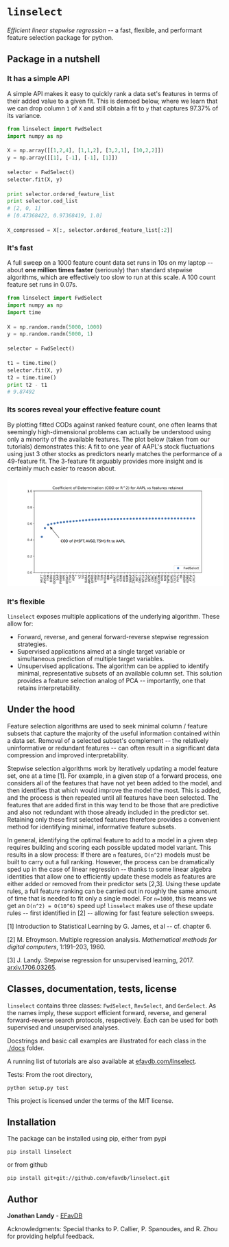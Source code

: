 # `linselect` 

*Efficient linear stepwise regression* -- a fast, flexible, and performant
feature selection package for python.


## Package in a nutshell 
### It has a simple API
A simple API makes it easy to quickly rank a data set's features in terms of
their added value to a given fit.  This is demoed below, where we learn that we
can drop column `1` of `X` and still obtain a fit to `y` that captures 97.37%
of its variance.


```python
from linselect import FwdSelect 
import numpy as np

X = np.array([[1,2,4], [1,1,2], [3,2,1], [10,2,2]])
y = np.array([[1], [-1], [-1], [1]])

selector = FwdSelect()
selector.fit(X, y)

print selector.ordered_feature_list
print selector.cod_list
# [2, 0, 1] 
# [0.47368422, 0.97368419, 1.0]

X_compressed = X[:, selector.ordered_feature_list[:2]]
```

### It's fast 
A full sweep on a 1000 feature count data set runs in 10s on my laptop -- about
**one million times faster** (seriously) than standard stepwise algorithms,
which are effectively too slow to run at this scale.  A 100 count feature set
runs in 0.07s.

```python
from linselect import FwdSelect
import numpy as np
import time

X = np.random.randn(5000, 1000)
y = np.random.randn(5000, 1)

selector = FwdSelect()

t1 = time.time()
selector.fit(X, y)
t2 = time.time()
print t2 - t1
# 9.87492 
``` 

### Its scores reveal your effective feature count
By plotting fitted CODs against ranked feature count, one often learns that
seemingly high-dimensional problems can actually be understood using only a
minority of the available features.  The plot below (taken from our tutorials)
demonstrates this: A fit to one year of AAPL's stock fluctuations using just 3
other stocks as predictors nearly matches the performance of a 49-feature fit.
The 3-feature fit arguably provides more insight and is certainly much easier
to reason about. 


![apple stock plot](./docs/apple.png)


### It's flexible 
`linselect` exposes multiple applications of the underlying algorithm.  These
allow for:
* Forward, reverse, and general forward-reverse stepwise regression strategies.
* Supervised applications aimed at a single target variable or simultaneous
  prediction of multiple target variables.
* Unsupervised applications.  The algorithm can be applied to identify minimal,
  representative subsets of an available column set.  This solution provides a
  feature selection analog of PCA -- importantly, one that retains
  interpretability.



## Under the hood
Feature selection algorithms are used to seek minimal column / feature subsets
that capture the majority of the useful information contained within a data
set. Removal of a selected subset's complement -- the relatively uninformative
or redundant features -- can often result in a significant data compression and
improved interpretability.

Stepwise selection algorithms work by iteratively updating a model feature set,
one at a time [1].  For example, in a given step of a forward process, one
considers all of the features that have not yet been added to the model, and
then identifies that which would improve the model the most.  This is added,
and the process is then repeated until all features have been selected.  The
features that are added first in this way tend to be those that are predictive
and also not redundant with those already included in the predictor set.
Retaining only these first selected features therefore provides a convenient
method for identifying minimal, informative feature subsets.

In general, identifying the optimal feature to add to a model in a given step
requires building and scoring each possible updated model variant.  This
results in a slow process: If there are `n` features, `O(n^2)` models must be
built to carry out a full ranking.  However, the process can be dramatically
sped up in the case of linear regression -- thanks to 
some linear algebra identities that allow one to efficiently update these
models as features are either added or removed from their predictor sets [2,3].
Using these update rules, a full feature ranking can be carried out in roughly
the same amount of time that is needed to fit only a single model.  For
`n=1000`, this means we get an `O(n^2) = O(10^6)` speed up!  `linselect` makes
use of these update rules -- first identified in [2] --  allowing for fast
feature selection sweeps.

[1] Introduction to Statistical Learning by G. James, et al -- cf. chapter 6.

[2] M. Efroymson. Multiple regression analysis. *Mathematical methods for
digital computers*, 1:191–203, 1960.

[3] J. Landy. Stepwise regression for unsupervised learning, 2017.
[arxiv.1706.03265](https://arxiv.org/abs/1706.03265).


## Classes, documentation, tests, license
`linselect` contains three classes: `FwdSelect`, `RevSelect`, and `GenSelect`.
As the names imply, these support efficient forward, reverse, and general
forward-reverse search protocols, respectively.  Each can be used for both
supervised and unsupervised analyses.

Docstrings and basic call examples are illustrated for each class in the
[./docs](docs/) folder.

A running list of tutorials are also available at
[efavdb.com/linselect](http://www.efavdb.com/linselect).

Tests: From the root directory,

```
python setup.py test
``` 

This project is licensed under the terms of the MIT license.

## Installation 
The package can be installed using pip, either from pypi

```
pip install linselect
```

or from github

```
pip install git+git://github.com/efavdb/linselect.git
```


## Author

**Jonathan Landy** - [EFavDB](http://www.efavdb.com)

Acknowledgments: Special thanks to P. Callier, P. Spanoudes, and R. Zhou for
providing helpful feedback.
